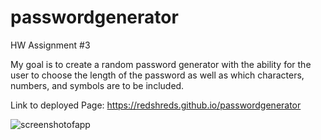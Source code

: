 # passwordgenerator

HW Assignment #3

My goal is to create a random password generator with the ability for the user to choose the length of the password as well as which characters, numbers, and symbols are to be included.

Link to deployed Page: https://redshreds.github.io/passwordgenerator

![screenshotofapp](https://imgur.com/a/gs50TRw)
